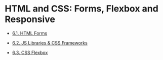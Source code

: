 # HTML and CSS: Forms, Flexbox and Responsive

* [6.1. HTML Forms](https://github.com/RafaelAugustScherer/trybe-exercises/tree/main/01-web_development_fundamentals/block06-forms_%26_flexbox/day01-exercises)

* [6.2. JS Libraries & CSS Frameworks](https://github.com/RafaelAugustScherer/trybe-exercises/tree/main/01-web_development_fundamentals/block06-forms_%26_flexbox/day02-exercises)

* [6.3. CSS Flexbox](https://github.com/RafaelAugustScherer/trybe-exercises/tree/main/01-web_development_fundamentals/block06-forms_%26_flexbox/day03-exercises)
